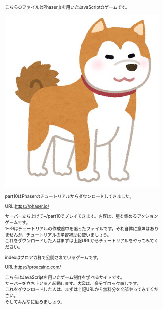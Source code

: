 こちらのファイルはPhaser.jsを用いたJavaScriptのゲームです。

![唐突な犬](https://github.com/ktakahashigithub/whatgames/blob/images/dog_akitainu.png)

part10はPhaserのチュートリアルからダウンロードしてきました。

URL:https://phaser.io/

サーバー立ち上げて~/part10でプレイできます。内容は、星を集めるアクションゲームです。<br>
1〜9はチュートリアルの作成途中を追ったファイルです。それ自体に意味はありませんが、チュートリアルの学習補助に使いましょう。<br>
これをダウンロードした人はまずは上記URLからチュートリアルをやってみてください。<br>

indexはプロアカ様で公開されているゲームです。

URL:https://proacainc.com/

こちらはJavaScriptを用いたゲーム制作を学べるサイトです。<br>
サーバーを立ち上げると起動します。内容は、多分ブロック崩しです。<br>
これをダウンロードした人は、まずは上記URLから無料分を全部やってみてください。<br>
そしてみんなに勧めましょう。
